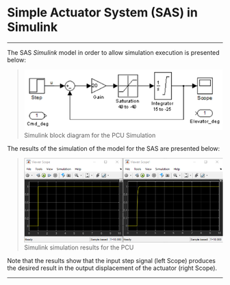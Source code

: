 # Simple Actuator System (SAS) in Simulink

---

The SAS *Simulink* model in order to allow simulation execution is presented below:

  > ![](Fig5.png) \
  > Simulink block diagram for the PCU Simulation

The results of the simulation of the model for the SAS are presented below:

  > ![](Fig6.png) \
  > Simulink simulation results for the PCU

Note that the results show that the input step signal (left Scope) produces the desired result in the output displacement of the actuator (right Scope).

---
